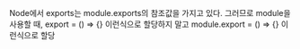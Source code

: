 Node에서 exports는 module.exports의 참조값을 가지고 있다. 그러므로 module을 사용할 때,
export = () => {} 이런식으로 할당하지 말고
module.export = () => {} 이런식으로 할당
